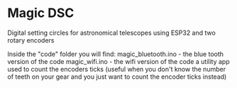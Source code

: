 # Magic DSC

Digital setting circles for astronomical telescopes using ESP32 and two rotary encoders

Inside the "code" folder you will find:
magic_bluetooth.ino - the blue tooth version of the code
magic_wifi.ino - the wifi version of the code
 a utility app used to count the encoders ticks (useful when you don't know the number of teeth on your gear and you just want to count the encoder ticks instead)
 


